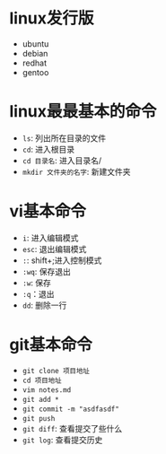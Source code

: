 # linux发行版
- ubuntu
- debian
- redhat
- gentoo

# linux最最基本的命令
- `ls`: 列出所在目录的文件
- `cd`: 进入根目录
- `cd 目录名`: 进入目录名/
- `mkdir 文件夹的名字`: 新建文件夹

# vi基本命令
- `i`: 进入编辑模式
- `esc`: 退出编辑模式
- `:`: shift+;进入控制模式
- `:wq`: 保存退出
- `:w`: 保存
- `:q`：退出
- `dd`: 删除一行

# git基本命令
- `git clone 项目地址`
- `cd 项目地址`
- `vim notes.md`
- `git add *`
- `git commit -m "asdfasdf"`
- `git push`
- `git diff`: 查看提交了些什么
- `git log`: 查看提交历史
